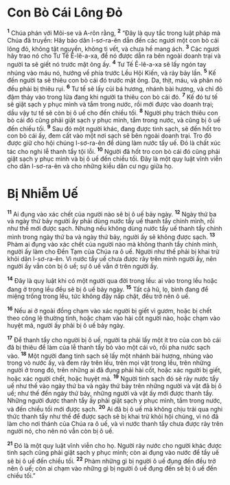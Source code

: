 # Con Bò Cái Lông Ðỏ
<sup><b>1</b></sup> Chúa phán với Môi-se và A-rôn rằng, <sup><b>2</b></sup> “Ðây là quy tắc trong luật pháp mà Chúa đã truyền: Hãy bảo dân I-sơ-ra-ên dẫn đến các ngươi một con bò cái lông đỏ, không tật nguyền, không tì vết, và chưa hề mang ách. <sup><b>3</b></sup> Các ngươi hãy trao nó cho Tư Tế Ê-lê-a-xa, để nó được dẫn ra bên ngoài doanh trại và người ta sẽ giết nó trước mặt ông ấy. <sup><b>4</b></sup> Tư Tế Ê-lê-a-xa sẽ lấy ngón tay nhúng vào máu nó, hướng về phía trước Lều Hội Kiến, và rảy bảy lần. <sup><b>5</b></sup> Kế đến người ta sẽ thiêu con bò cái đó trước mặt ông. Da, thịt, máu, và phân nó đều phải bị thiêu rụi. <sup><b>6</b></sup> Tư tế sẽ lấy củi bá hương, nhánh bài hương, và chỉ đỏ đậm thảy vào trong lửa đang khi người ta thiêu con bò cái đó. <sup><b>7</b></sup> Kế đó tư tế sẽ giặt sạch y phục mình và tắm trong nước, rồi mới được vào doanh trại; dầu vậy tư tế sẽ còn bị ô uế cho đến chiều tối. <sup><b>8</b></sup> Người phụ trách thiêu con bò cái đó cũng phải giặt sạch y phục mình, tắm trong nước, và cũng bị ô uế đến chiều tối. <sup><b>9</b></sup> Sau đó một người khác, đang được tinh sạch, sẽ đến hốt tro con bò cái ấy, đem cất vào một nơi sạch sẽ bên ngoài doanh trại. Tro đó được giữ cho hội chúng I-sơ-ra-ên để dùng làm nước tẩy uế. Ðó là chất xúc tác cho nghi lễ thanh tẩy tội lỗi. <sup><b>10</b></sup> Người đã hốt tro con bò cái đó cũng phải giặt sạch y phục mình và bị ô uế đến chiều tối. Ðây là một quy luật vĩnh viễn cho dân I-sơ-ra-ên và cho những kiều dân cư ngụ giữa họ.


# Bị Nhiễm Uế
<sup><b>11</b></sup> Ai đụng vào xác chết của người nào sẽ bị ô uế bảy ngày. <sup><b>12</b></sup> Ngày thứ ba và ngày thứ bảy người ấy phải dùng nước tẩy uế thanh tẩy chính mình, rồi như thế mới được sạch. Nhưng nếu không dùng nước tẩy uế thanh tẩy chính mình trong ngày thứ ba và ngày thứ bảy, người ấy sẽ không được sạch. <sup><b>13</b></sup> Phàm ai đụng vào xác chết của người nào mà không thanh tẩy chính mình, người ấy làm cho Ðền Tạm của Chúa ra ô uế. Người như thế phải bị khai trừ khỏi dân I-sơ-ra-ên. Vì nước tẩy uế chưa được rảy trên mình người ấy, nên người ấy vẫn còn bị ô uế; sự ô uế vẫn ở trên người ấy.

<sup><b>14</b></sup> Ðây là quy luật khi có một người qua đời trong lều: ai vào trong lều hoặc đang ở trong lều đều sẽ bị ô uế bảy ngày. <sup><b>15</b></sup> Tất cả hũ, lọ, bình đang để miệng trống trong lều, tức không đậy nắp chặt, đều trở nên ô uế.

<sup><b>16</b></sup> Nếu ai ở ngoài đồng chạm vào xác người bị giết vì gươm, hoặc bị chết theo công lệ thường tình, hoặc chạm vào hài cốt người nào, hoặc chạm vào huyệt mả, người ấy phải bị ô uế bảy ngày.

<sup><b>17</b></sup> Ðể thanh tẩy cho người bị ô uế, người ta phải lấy một ít tro của con bò cái đã bị thiêu để làm của lễ thanh tẩy bỏ vào một cái vò, rồi pha nước sạch vào. <sup><b>18</b></sup> Một người đang tinh sạch sẽ lấy một nhánh bài hương, nhúng vào trong vò nước ấy, và đem rảy trên lều, trên mọi vật trong lều, trên những người ở trong đó, trên những ai đã đụng phải hài cốt, hoặc xác người bị giết, hoặc xác người chết, hoặc huyệt mả. <sup><b>19</b></sup> Người tinh sạch đó sẽ rảy nước tẩy uế như thế vào ngày thứ ba và ngày thứ bảy trên những người và vật đã bị ô uế; như thế đến ngày thứ bảy, những người và vật ấy mới được thanh tẩy. Những người được thanh tẩy ấy phải giặt sạch y phục mình, tắm trong nước, và đến chiều tối mới được sạch. <sup><b>20</b></sup> Ai đã bị ô uế mà không chịu trải qua nghi thức thanh tẩy như thế để được sạch sẽ bị khai trừ khỏi hội chúng, vì nó đã làm cho nơi thánh của Chúa ra ô uế, và vì nước thanh tẩy chưa được rảy trên người nó, cho nên nó vẫn còn bị ô uế.

<sup><b>21</b></sup> Ðó là một quy luật vĩnh viễn cho họ. Người rảy nước cho người khác được tinh sạch cũng phải giặt sạch y phục mình; còn ai đụng vào nước để tẩy uế sẽ bị ô uế đến chiều tối. <sup><b>22</b></sup> Phàm những gì bị người ô uế đụng đến đều trở nên ô uế; còn ai chạm vào những gì bị người ô uế đụng đến sẽ bị ô uế đến chiều tối.”